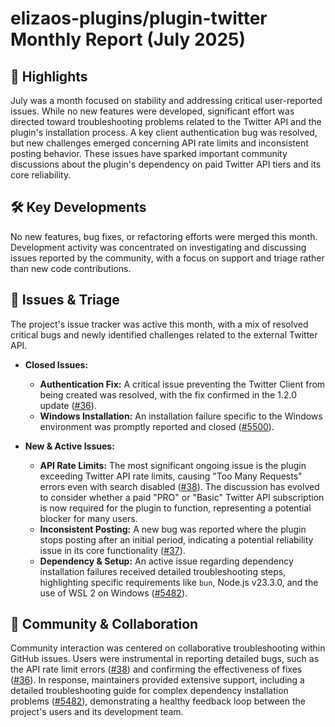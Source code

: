 # elizaos-plugins/plugin-twitter Monthly Report (July 2025)

## 🚀 Highlights
July was a month focused on stability and addressing critical user-reported issues. While no new features were developed, significant effort was directed toward troubleshooting problems related to the Twitter API and the plugin's installation process. A key client authentication bug was resolved, but new challenges emerged concerning API rate limits and inconsistent posting behavior. These issues have sparked important community discussions about the plugin's dependency on paid Twitter API tiers and its core reliability.

## 🛠️ Key Developments
No new features, bug fixes, or refactoring efforts were merged this month. Development activity was concentrated on investigating and discussing issues reported by the community, with a focus on support and triage rather than new code contributions.

## 🐛 Issues & Triage
The project's issue tracker was active this month, with a mix of resolved critical bugs and newly identified challenges related to the external Twitter API.

- **Closed Issues:**
    - **Authentication Fix:** A critical issue preventing the Twitter Client from being created was resolved, with the fix confirmed in the 1.2.0 update ([#36](https://github.com/elizaos-plugins/plugin-twitter/issues/36)).
    - **Windows Installation:** An installation failure specific to the Windows environment was promptly reported and closed ([#5500](https://github.com/elizaos-plugins/plugin-twitter/issues/5500)).

- **New & Active Issues:**
    - **API Rate Limits:** The most significant ongoing issue is the plugin exceeding Twitter API rate limits, causing "Too Many Requests" errors even with search disabled ([#38](https://github.com/elizaos-plugins/plugin-twitter/issues/38)). The discussion has evolved to consider whether a paid "PRO" or "Basic" Twitter API subscription is now required for the plugin to function, representing a potential blocker for many users.
    - **Inconsistent Posting:** A new bug was reported where the plugin stops posting after an initial period, indicating a potential reliability issue in its core functionality ([#37](https://github.com/elizaos-plugins/plugin-twitter/issues/37)).
    - **Dependency & Setup:** An active issue regarding dependency installation failures received detailed troubleshooting steps, highlighting specific requirements like `bun`, Node.js v23.3.0, and the use of WSL 2 on Windows ([#5482](https://github.com/elizaos-plugins/plugin-twitter/issues/5482)).

## 💬 Community & Collaboration
Community interaction was centered on collaborative troubleshooting within GitHub issues. Users were instrumental in reporting detailed bugs, such as the API rate limit errors ([#38](https://github.com/elizaos-plugins/plugin-twitter/issues/38)) and confirming the effectiveness of fixes ([#36](https://github.com/elizaos-plugins/plugin-twitter/issues/36)). In response, maintainers provided extensive support, including a detailed troubleshooting guide for complex dependency installation problems ([#5482](https://github.com/elizaos-plugins/plugin-twitter/issues/5482)), demonstrating a healthy feedback loop between the project's users and its development team.